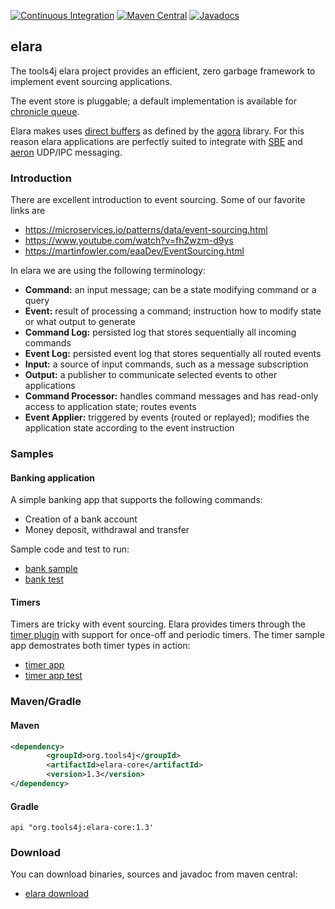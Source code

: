 [![Continuous Integration](https://github.com/tools4j/elara/workflows/Continuous%20Integration/badge.svg)](https://github.com/tools4j/elara/actions?query=workflow%3A%22Continuous+Integration%22)
[![Maven Central](https://img.shields.io/maven-central/v/org.tools4j/elara-core.svg)](https://search.maven.org/search?q=a:elara-*)
[![Javadocs](http://www.javadoc.io/badge/org.tools4j/elara-core.svg)](http://www.javadoc.io/doc/org.tools4j/elara-core)
## elara
The tools4j elara project provides an efficient, zero garbage framework to implement event sourcing applications.  

The event store is pluggable; a default implementation is available for [chronicle queue](https://github.com/OpenHFT/Chronicle-Queue).
  
Elara makes uses [direct buffers]() as defined by the [agora](https://github.com/real-logic/agrona) library.  For this reason elara applications are perfectly suited to integrate with [SBE](https://github.com/real-logic/simple-binary-encoding) and [aeron](https://github.com/real-logic/aeron) UDP/IPC messaging.
  
### Introduction 
There are excellent introduction to event sourcing.  Some of our favorite links are
* https://microservices.io/patterns/data/event-sourcing.html
* https://www.youtube.com/watch?v=fhZwzm-d9ys
* https://martinfowler.com/eaaDev/EventSourcing.html

In elara we are using the following terminology:
* **Command:** an input message; can be a state modifying command or a query
* **Event:** result of processing a command; instruction how to modify state or what output to generate
* **Command Log:** persisted log that stores sequentially all incoming commands
* **Event Log:** persisted event log that stores sequentially all routed events
* **Input:** a source of input commands, such as a message subscription
* **Output:** a publisher to communicate selected events to other applications
* **Command Processor:** handles command messages and has read-only access to application state; routes events
* **Event Applier:** triggered by events (routed or replayed); modifies the application state according to the event instruction

### Samples

#### Banking application
A simple banking app that supports the following commands:
* Creation of a bank account
* Money deposit, withdrawal and transfer

Sample code and test to run:
* [bank sample](https://github.com/tools4j/elara/tree/master/elara-samples/src/main/java/org/tools4j/elara/samples/bank)
* [bank test](https://github.com/tools4j/elara/blob/master/elara-samples/src/test/java/org/tools4j/elara/samples/bank/BankApplicationTest.java)

#### Timers
Timers are tricky with event sourcing.  Elara provides timers through the [timer plugin](TODO) with support for once-off and periodic timers.  The timer sample app demostrates both timer types in action:
* [timer app](https://github.com/tools4j/elara/tree/master/elara-samples/src/main/java/org/tools4j/elara/samples/timer)
* [timer app test](https://github.com/tools4j/elara/blob/master/elara-samples/src/test/java/org/tools4j/elara/samples/timer/TimerApplicationTest.java)

### Maven/Gradle

#### Maven
```xml
<dependency>
        <groupId>org.tools4j</groupId>
        <artifactId>elara-core</artifactId>
        <version>1.3</version>
</dependency>
```

#### Gradle
```
api "org.tools4j:elara-core:1.3'
```

### Download
You can download binaries, sources and javadoc from maven central:
* [elara download](https://search.maven.org/search?q=a:elara-*)
